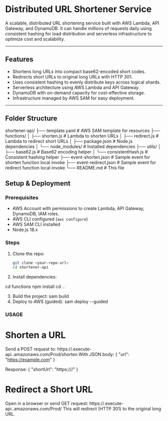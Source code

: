 # Distributed URL Shortener Service

A scalable, distributed URL shortening service built with AWS Lambda, API Gateway, and DynamoDB. It can handle millions of requests daily using consistent hashing for load distribution and serverless infrastructure to optimize cost and scalability.

---

## Features

- Shortens long URLs into compact base62-encoded short codes.
- Redirects short URLs to original long URLs with HTTP 301.
- Uses consistent hashing to evenly distribute keys across logical shards.
- Serverless architecture using AWS Lambda and API Gateway.
- DynamoDB with on-demand capacity for cost-effective storage.
- Infrastructure managed by AWS SAM for easy deployment.

---

## Folder Structure
shortener-api/
├── template.yaml # AWS SAM template for resources
├── functions/
│ ├── shorten.js # Lambda to shorten URLs
│ ├── redirect.js # Lambda to redirect short URLs
│ ├── package.json # Node.js dependencies
│ └── node_modules/ # Installed dependencies
├── utils/
│ ├── base62.js # Base62 encoding helper
│ └── consistentHash.js # Consistent hashing helper
├── event-shorten.json # Sample event for shorten function local invoke
├── event-redirect.json # Sample event for redirect function local invoke
└── README.md # This file

## Setup & Deployment

### Prerequisites

- AWS Account with permissions to create Lambda, API Gateway, DynamoDB, IAM roles.
- AWS CLI configured (`aws configure`)
- AWS SAM CLI installed
- Node.js 18.x

### Steps

1. Clone the repo:

   ```bash
   git clone <your-repo-url>
   cd shortener-api

2. Install dependencies:

  cd functions
  npm install
  cd ..

3. Build the project:
     sam build
4. Deploy to AWS (guided):
     sam deploy --guided


### USAGE
# Shorten a URL
Send a POST request to:
https://<api-id>.execute-api.<region>.amazonaws.com/Prod/shorten
With JSON body:
{
  "url": "https://example.com"
}

Response:
{
  "shortUrl": "https://<api-gateway-url-or-custom-domain>/<shortCode>"
}

# Redirect a Short URL
Open in a browser or send GET request:
https://<api-id>.execute-api.<region>.amazonaws.com/Prod/<shortCode>
This will redirect (HTTP 301) to the original long URL.




